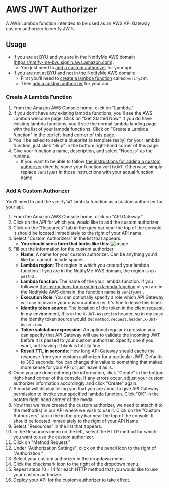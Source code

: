 # AWS JWT Authorizer
A AWS Lambda function intended to be used as an AWS API Gateway custom authorizer to verify JWTs.

## Usage
- If you are at BYU and you are in the NotifyMe AWS domain (https://notify-me-byu.signin.aws.amazon.com):
    + You just need to [add a custom authorizer](#add-a-custom-authorizer) for your api.
- If you are not at BYU and not in the NotifyMe AWS domain:
    + First you'll need to [create a lambda function](#create-a-lambda-function) called `verifyJWT`.
    + Then [add a custom authorizer](#add-a-custom-authorizer) for your api.

### Create A Lambda Function

1. From the Amazon AWS Console home, click on "Lambda."
2. If you don't have any existing lambda functions, you'll see the AWS Lambda welcome page. Click on "Get Started Now." If you do have existing lambda functions, you'll see the normal lambda landing page with the list of your lambda functions. Click on "Create a Lambda function" in the top left-hand corner of this page.
3. You'll be asked to select a blueprint (a template really) for your lambda function, just click "Skip" in the bottom right-hand corner of this page.
4. Give your function a name, description, and select "Node.js" as the runtime.
    + If you want to be able to follow [the instructions for adding a custom authorizer](#add-a-custom-authorizer) directly, name your function `verifyJWT`. Otherwise, simply replace `verifyJWT` in those instructions with your actual function name.

### Add A Custom Authorizer
You'll need to add the `verifyJWT` lambda function as a custom authorizer for your api.

1. From the Amazon AWS Console home, click on "API Gateway."
2. Click on the API for which you would like to add the custom authorizer.
3. Click on the "Resources" tab in the grey bar near the top of the console. It should be located immediately to the right of your API name.
4. Select "Custom Authorizers" in the list that appears.
    + **You should see a form that looks like this**:
    ![image](https://cloud.githubusercontent.com/assets/281637/13755808/8ed15406-e9e2-11e5-9a06-733126664468.png)
5. Fill out the information for the custom authorizer.
    + **Name**: A name for your custom authorizer. Can be anything you'd like but cannot include spaces.
    + **Lambda region**: The region in which you created your lambda function. If you are in the NotifyMe AWS domain, the region is `us-west-2` .
    + **Lambda function**: The name of the your lambda function. If you followed [the instructions for creating a lambda function](#create-a-lambda-function) or you are in the NotifyMe AWS domain, the function name is `verifyJWT` .
    + **Execution Role**: You can optionally specify a role which API Gateway will use to invoke your custom authorizer. It's fine to leave this blank.
    + **Identity token source**: The location of the token in the client request. In my environment, this in the `X-JWT-Assertion` header, so in my case the identity token source would be: `method.request.header.X-JWT-Assertion`.
    + **Token validation expression**: An optional regular expression you can specify that API Gateway will use to validate the incoming JWT before it is passed to your custom authorizer. Specify one if you want, but leaving it blank is totally fine.
    + **Result TTL in seconds**: How long API Gateway should cache the response from your custom authorizer for a particular JWT. Defaults to 300 seconds. You can change this value to something that makes more sense for your API or just leave it as is.
6. Once you are done entering the information, click "Create" in the bottom right-hand corner of the console. If any errors occur, adjust your custom authorizer information accordingly and click "Create" again.
7. A modal will display telling you that you are about to give API Gateway permission to invoke your specified lambda function. Click "OK" in the bototm right-hand corner of the modal.
8. Now that we have created the custom authorizer, we need to attach it to the method(s) in our API where we wish to use it. Click on the "Custom Authorizers" tab in the in the grey bar near the top of the console. It should be located immediately to the right of your API Name.
9. Select "Resources" in the list that appears.
10. In the Resources menu on the left, select the HTTP method for which you want to use the custom authorizer.
11. Click on "Method Request."
12. Under "Authorization Settings", click on the pencil icon to the right of "Authoriztion."
13. Select your custom authorizer in the dropdown menu.
14. Click the checkmark icon to the right of the dropdown menu.
15. Repeat steps 10 - 14 for each HTTP method that you would like to use your custom authorizer.
16. Deploy your API for the custom authorizer to take effect.
